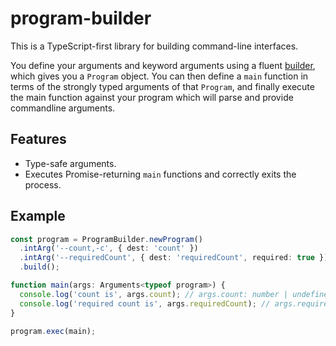 # program-builder

This is a TypeScript-first library for building command-line interfaces.

You define your arguments and keyword arguments using a fluent [builder](https://en.wikipedia.org/wiki/Builder_pattern), which gives you a `Program` object. You can then define a `main` function in terms of the strongly typed arguments of that `Program`, and finally execute the main function against your program which will parse and provide commandline arguments.

## Features

- Type-safe arguments.
- Executes Promise-returning `main` functions and correctly exits the process.

## Example

```typescript
const program = ProgramBuilder.newProgram()
  .intArg('--count,-c', { dest: 'count' })
  .intArg('--requiredCount', { dest: 'requiredCount', required: true })
  .build();

function main(args: Arguments<typeof program>) {
  console.log('count is', args.count); // args.count: number | undefined
  console.log('required count is', args.requiredCount); // args.requiredCount: number
}

program.exec(main);
```

